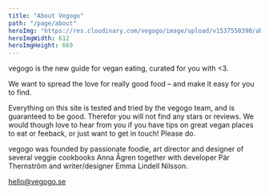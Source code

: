```yaml
---
title: "About Vegogo"
path: "/page/about"
heroImg: "https://res.cloudinary.com/vegogo/image/upload/v1537550390/about.jpg"
heroImgWidth: 612
heroImgHeight: 669
---
```


vegogo is the new guide for vegan eating, curated for you with &lt;3.

We want to spread the love for really good food – and make it easy for
you to find.

Everything on this site is tested and tried by the vegogo team, and is
guaranteed to be good. Therefor you will not find any stars or
reviews. We would though love to hear from you if you have tips on
great vegan places to eat or feeback, or just want to get in touch!
Please do.

vegogo was founded by passionate foodie, art director and designer of
several veggie cookbooks Anna Ågren together with developer Pär
Thernström and writer/designer Emma Lindell Nilsson.

<a href="mailto:hello@vegogo.se">hello@vegogo.se</a>
